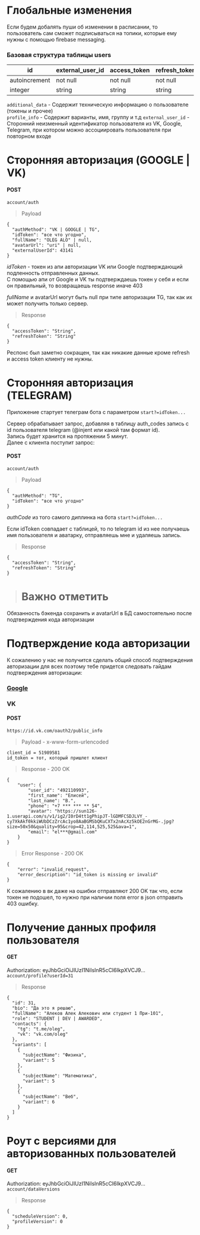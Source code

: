 # Глобальные изменения

Если будем добалять пуши об изменении в расписании, то пользователь сам сможет подписываться на топики, которые ему нужны с помощью firebase messaging.

### Базовая структура таблицы users

| id            | external_user_id | access_token | refresh_token | additional_data | profile_info |
|---------------|------------------|--------------|---------------|-----------------|--------------|
| autoincrement | not null         | not null     | not null      |                 |              |
| integer       | string           | string       | string        | json            | json         |

`additional_data` - Содержит техническую информацию о пользователе (токены и прочее)<br>
`profile_info` - Содержит варианты, имя, группу и т.д
`external_user_id` - Сторонний неизменный идентификатор пользователя из VK, Google, Telegram, при котором можно ассоциировать пользователя при повторном входе

# Сторонняя авторизация (GOOGLE | VK)

#### POST
`account/auth`

> Payload
```
{
  "authMethod": "VK | GOOGLE | TG",
  "idToken": "все что угодно",
  "fullName": "OLEG ALO" | null,
  "avatarUrl": "uri" | null,
  "externalUserId": 43141
}
```

*idToken* - токен из апи авторизации VK или Google подтверждающий подленность отправленных данных.<br>
С помощью апи от Google и VK ты подтверждаешь токен у себя и если он правильный, то возвращаешь response иначе 403<br>

*fullName* и avatarUrl могут быть null при типе авторизации TG, так как их может получить только сервер.

> Response
```
{
  "accessToken": "String",
  "refreshToken": "String"
}
```

Респонс был заметно сокращен, так как никакие данные кроме refresh и access token клиенту не нужны.

# Сторонняя авторизация (TELEGRAM)

Приложение стартует телеграм бота с параметром `start?=idToken...`

Сервер обрабатывает запрос, добавляя в таблицу auth_codes запись с id пользователя telegram (@injent или какой там формат id).<br>
Запись будет хранится на протяжении 5 минут.<br>
Далее с клиента поступит запрос:

#### POST
`account/auth`

> Payload
```
{
  "authMethod": "TG",
  "idToken": "все что угодно"
}
```

*authCode* из того самого диплинка на бота `start?=idToken...`

Если idToken совпадает с таблицей, то по telegram id из нее получаешь имя пользователя и аватарку, отправляешь мне и удаляешь запись.

> Response
```
{
  "accessToken": "String",
  "refreshToken": "String"
}
```

> # Важно отметить
Обязанность бэкенда сохранить  и avatarUrl в БД самостоятельно после подтверждения кода авторизации

# Подтверждение кода авторизации
К сожалению у нас не получится сделать общий способ подтверждения авторизации для всех поэтому тебе придется следовать гайдам подтверждения авторизации:

### [Google](https://developers.google.com/identity/gsi/web/guides/verify-google-id-token?hl=ru#%D0%BF%D0%B8%D1%82%D0%BE%D0%BD)

### VK

#### POST
`https://id.vk.com/oauth2/public_info`<br>

> Payload - x-www-form-urlencoded
```
client_id = 51989581
id_token = тот, который пришлет клиент
```

> Response - 200 OK
```
{
    "user": {
        "user_id": "492110993",
        "first_name": "Елисей",
        "last_name": "В.",
        "phone": "+7 *** *** ** 54",
        "avatar": "https://sun126-1.userapi.com/s/v1/ig2/I0rD4tt1gPhipJT-lGDMFCSDJLVY_-cy7XkAkf0kkiWUbDCzZrcAc1yo8AaBGMSbQKuCXTx2nAcXz5kOE2nGrMG-.jpg?size=50x50&quality=95&crop=42,114,525,525&ava=1",
        "email": "el***@gmail.com"
    }
}
```

> Error Response - 200 OK
```
{
    "error": "invalid_request",
    "error_description": "id_token is missing or invalid"
}
```

К сожалению в вк даже на ошибки отправляют 200 OK так что, если токен не подошел, то нужно при наличии поля error в json отправить 403 ошибку.

# Получение данных профиля пользователя

#### GET
Authorization: eyJhbGciOiJIUzI1NiIsInR5cCI6IkpXVCJ9...<br>
`account/profile?userId=31`<br>

> Response
```
{
  "id": 31,
  "bio": "Да это я решаю",
  "fullName": "Алеков Алек Алекович или студент 1 При-101",
  "role": "STUDENT | DEV | AWARDED",
  "contacts": {
    "tg": "t.me/oleg",
    "vk": "vk.com/oleg"
  },
  "variants": [
    {
      "subjectName": "Физика",
      "variant": 5
    },
    {
      "subjectName": "Математика",
      "variant": 5
    },
    {
      "subjectName": "Веб",
      "variant": 6
    }
  ]
}
```

# Роут с версиями для авторизованных пользователей

#### GET
Authorization: eyJhbGciOiJIUzI1NiIsInR5cCI6IkpXVCJ9...<br>
`account/dataVersions`<br>

> Response
```
{
  "scheduleVersion": 0,
  "profileVersion": 0
}
```
